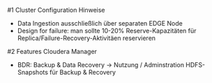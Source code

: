 #1 Cluster Configuration Hinweise

* Data Ingestion ausschließlich über separaten EDGE Node
* Design for failure: man sollte 10-20% Reserve-Kapazitäten für Replica/Failure-Recovery-Aktivitäen reservieren 

#2 Features Cloudera Manager

* BDR: Backup & Data Recovery -> Nutzung / Adminstration HDFS-Snapshots für Backup & Recovery
